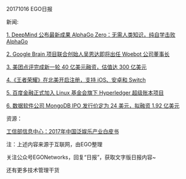 20171016 EGO日报

新闻:

[1. DeepMind 公布最新成果 AlphaGo Zero：无需人类知识，纯自学击败 AlphaGo](https://www.nature.com/nature/journal/v550/n7676/full/nature24270.html)

[2. Google Brain 项目联合创始人吴恩达即将出任 Woebot 公司董事长](http://tech.sina.com.cn/i/2017-10-19/doc-ifymzqpq2311092.shtml)


[3. 美团点评完成新一轮 40 亿美元融资，估值达 300 亿美元](https://news.cnblogs.com/n/580492/)

[4.《王者荣耀》在北美开启注册，支持 iOS、安卓和 Switch](https://news.cnblogs.com/n/580506/)

[5. 百度金融正式加入 Linux 基金会旗下 Hyperledger 超级账本项目](https://news.cnblogs.com/n/580490/)

[6. 数据软件公司 MongoDB IPO 发行价定为 24 美元，拟融资 1.92 亿美元](https://news.cnblogs.com/n/580491/)


资源：

[工信部信息中心：2017年中国泛娱乐产业白皮书](http://www.199it.com/archives/644523.html)

注：上述内容来源于互联网，由EGO整理

关注公众号EGONetworks，回复“日报”，获取文字版日报内容~

还有更多技术管理干货



